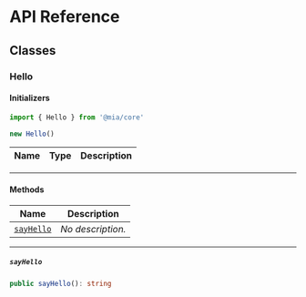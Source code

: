 # API Reference <a name="API Reference" id="api-reference"></a>



## Classes <a name="Classes" id="Classes"></a>

### Hello <a name="Hello" id="@mia/core.Hello"></a>

#### Initializers <a name="Initializers" id="@mia/core.Hello.Initializer"></a>

```typescript
import { Hello } from '@mia/core'

new Hello()
```

| **Name** | **Type** | **Description** |
| --- | --- | --- |

---

#### Methods <a name="Methods" id="Methods"></a>

| **Name** | **Description** |
| --- | --- |
| <code><a href="#@mia/core.Hello.sayHello">sayHello</a></code> | *No description.* |

---

##### `sayHello` <a name="sayHello" id="@mia/core.Hello.sayHello"></a>

```typescript
public sayHello(): string
```





